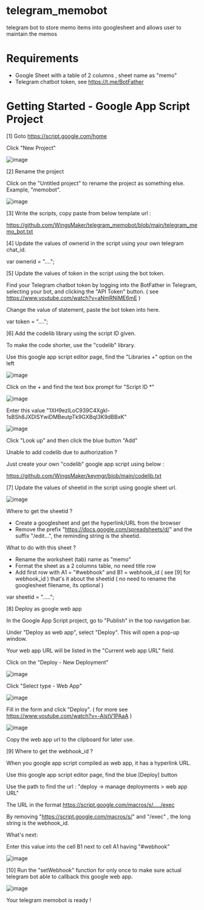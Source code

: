 # telegram_memobot
telegram bot to store memo items into googlesheet and allows user to maintain the memos


# Requirements
- Google Sheet with a table of 2 columns , sheet name as "memo"
- Telegram chatbot token, see https://t.me/BotFather

# Getting Started - Google App Script Project
[1] Goto https://script.google.com/home 

Click "New Project" 

![image](https://user-images.githubusercontent.com/32192638/229261975-fa19519d-0a10-4e20-9642-065f30de4679.png)


[2] Rename the project

Click on the "Untitled project" to rename the project as something else. Example, "memobot".

![image](https://user-images.githubusercontent.com/32192638/229262072-5c90f86e-3459-42f5-b283-120079de578a.png)


[3] Write the scripts, copy paste from below template url :

https://github.com/WingsMaker/telegram_memobot/blob/main/telegram_memo_bot.txt


[4] Update the values of ownerid in the script using your own telegram chat_id.

var ownerid = "....";

[5] Update the values of token in the script using the bot token.

Find your Telegram chatbot token by logging into the BotFather in Telegram, selecting your bot, 
and clicking the "API Token" button.
( see https://www.youtube.com/watch?v=aNmRNjME6mE )

Change the value of statement, paste the bot token into here.

var token = "....";

[6] Add the codelib library using the script ID given.

To make the code shorter, use the "codelib" library. 

Use this google app script editor page, find the "Libraries +" option on the left

![image](https://user-images.githubusercontent.com/32192638/233791136-b16c60af-624f-4180-b3c4-c3742b39c357.png)

Click on the +  and find the text box prompt for "Script ID *"

![image](https://user-images.githubusercontent.com/32192638/233791197-98492977-bfe9-4e6e-bd86-2ab6014c056f.png)

Enter this value "1XH9ezlLoC939C4Xgkl-1sBSh8JXDlSYwiDMBeutpTk9GXBqI3K9dBBxK"

![image](https://user-images.githubusercontent.com/32192638/233791243-5ec1a99f-774b-4594-9ab9-b78e4d26ec85.png)

Click "Look up" and then click the blue button "Add" 

Unable to add codelib due to authorization ?

Just create your own "codelib" google app script using below :

https://github.com/WingsMaker/keymgr/blob/main/codelib.txt

[7] Update the values of sheetid in the script using google sheet url.

![image](https://user-images.githubusercontent.com/32192638/233791641-d1d3339e-ec0a-479b-afbc-48b8db21d31e.png)

Where to get the sheetid ?
- Create a googlesheet and get the hyperlink/URL from the browser
- Remove the prefix "https://docs.google.com/spreadsheets/d/" and the suffix "/edit...",  the reminding string is the sheetid.


What to do with this sheet ?

- Rename the worksheet (tab) name as "memo"
- Format the sheet as a 2 columns table, no need title row
- Add first row with A1 = "#webhook" and B1 = webhook_id ( see [9] for webhook_id )
that's it about the sheetid
( no need to rename the googlesheet filename, its optional )

var sheetid = ".....";


[8] Deploy as google web app

In the Google App Script project, go to "Publish" in the top navigation bar. 

Under "Deploy as web app", select "Deploy". This will open a pop-up window. 

Your web app URL will be listed in the "Current web app URL" field.

Click on the "Deploy - New Deployment"

![image](https://user-images.githubusercontent.com/32192638/209758084-a48fdfd0-4eb8-45be-af04-1642c3c05ed8.png)

Click "Select type - Web App"

![image](https://user-images.githubusercontent.com/32192638/209758240-b3d00b5c-09de-4355-be1d-b6193269409f.png)

Fill in the form and click "Deploy".
( for more see https://www.youtube.com/watch?v=-AlstV1PAaA )

![image](https://user-images.githubusercontent.com/32192638/209758768-29dda612-80c7-425e-8a39-e3e80d2fe5bc.png)

Copy the web app url to the clipboard for later use.

[9] Where to get the webhook_id ?

When you google app script compiled as web app, it has a hyperlink URL.

Use this google app script editor page, find the blue [Deploy] button

Use the path to find the url :  "deploy -> manage deployments > web app URL"

The URL in the format https://script.google.com/macros/s/...../exec

By removing "https://script.google.com/macros/s/" and "/exec" , the long string is the webhook_id.

What's next:

Enter this value into the cell B1 next to cell A1 having "#webhook"

![image](https://user-images.githubusercontent.com/32192638/233791978-fe3a619c-1fae-41f8-859a-d93ef6e24917.png)


[10] Run the "setWebhook" function for only once to make sure actual telegram bot 
able to callback this google web app.

![image](https://user-images.githubusercontent.com/32192638/229262318-1d1e0980-745b-4362-8363-200e6848be5e.png)

Your telegram memobot is ready !
